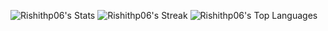 ![Rishithp06's Stats](https://github-readme-stats.vercel.app/api?username=Rishithp06&theme=radical&show_icons=true&hide_border=true&count_private=true)
![Rishithp06's Streak](https://github-readme-streak-stats.herokuapp.com/?user=Rishithp06&theme=vue-dark&hide_border=true)
![Rishithp06's Top Languages](https://github-readme-stats.vercel.app/api/top-langs/?username=Rishithp06&theme=radical&show_icons=true&hide_border=true&layout=compact)
